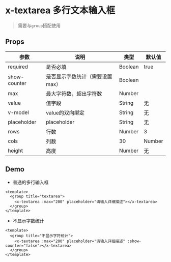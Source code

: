 # x-textarea 多行文本输入框

> 需要与`group`搭配使用

## Props

| 参数         | 说明          | 类型       | 默认值     | 
| -------     | ------------- | ------     | --------- | 
| required    | 是否必填       | Boolean    | true      |
| show-counter | 是否显示字数统计（需要设置max） | Boolean  | | 
| max         | 最大字符数，超出字符数 | Number |        | 
| value       | 值字段   | String     | 无       | 
| v-model       | value的双向绑定   | String     | 无       |
| placeholder | placeholder   | String     | 无        | 
| rows | 行数 | Number | 3 | 
| cols | 列数 | 30 | Number | 
| height | 高度 | Number | 无 | 

## Demo
* 普通的多行输入框

```
<template>
  <group title="textarea">
    <x-textarea :max="200" placeholder="请输入详细描述"></x-textarea>
  </group>
</template>

```


* 不显示字数统计

```
<template>
  <group title="不显示字符统计">
    <x-textarea :max="200" placeholder="请输入详细描述" :show-counter="false"></x-textarea>
  </group>
</template>
```
